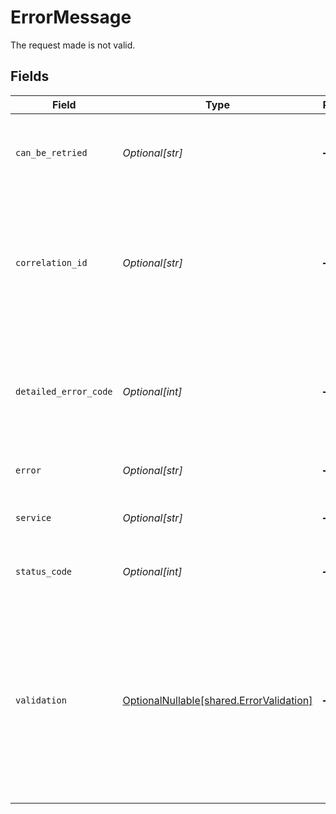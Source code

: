 # ErrorMessage

The request made is not valid.


## Fields

| Field                                                                                                                                                        | Type                                                                                                                                                         | Required                                                                                                                                                     | Description                                                                                                                                                  |
| ------------------------------------------------------------------------------------------------------------------------------------------------------------ | ------------------------------------------------------------------------------------------------------------------------------------------------------------ | ------------------------------------------------------------------------------------------------------------------------------------------------------------ | ------------------------------------------------------------------------------------------------------------------------------------------------------------ |
| `can_be_retried`                                                                                                                                             | *Optional[str]*                                                                                                                                              | :heavy_minus_sign:                                                                                                                                           | `True` if the error occurred transiently and can be retried.                                                                                                 |
| `correlation_id`                                                                                                                                             | *Optional[str]*                                                                                                                                              | :heavy_minus_sign:                                                                                                                                           | Unique identifier used to propagate to all downstream services and determine the source of the error.                                                        |
| `detailed_error_code`                                                                                                                                        | *Optional[int]*                                                                                                                                              | :heavy_minus_sign:                                                                                                                                           | Machine readable error code used to automate processes based on the code returned.                                                                           |
| `error`                                                                                                                                                      | *Optional[str]*                                                                                                                                              | :heavy_minus_sign:                                                                                                                                           | A brief description of the error.                                                                                                                            |
| `service`                                                                                                                                                    | *Optional[str]*                                                                                                                                              | :heavy_minus_sign:                                                                                                                                           | Codat's service the returned the error.                                                                                                                      |
| `status_code`                                                                                                                                                | *Optional[int]*                                                                                                                                              | :heavy_minus_sign:                                                                                                                                           | The HTTP status code returned by the error.                                                                                                                  |
| `validation`                                                                                                                                                 | [OptionalNullable[shared.ErrorValidation]](../../models/shared/errorvalidation.md)                                                                           | :heavy_minus_sign:                                                                                                                                           | A human-readable object describing validation decisions Codat has made. If an operation has failed because of validation errors, they will be detailed here. |